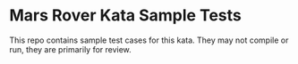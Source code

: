 Mars Rover Kata Sample Tests
=============================

This repo contains sample test cases for this kata. They may not compile or run, they are primarily for review.

